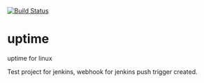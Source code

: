 [![Build Status](https://travis-ci.org/mehmetg/uptime.svg?branch=master)](https://travis-ci.org/mehmetg/uptime)

# uptime

uptime for linux

Test project for jenkins, webhook for jenkins push trigger created.

